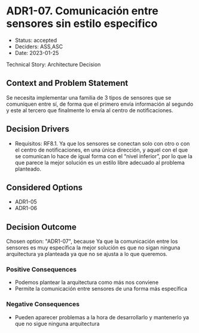 # ADR1-07. Comunicación entre sensores sin estilo especifico

* Status: accepted
* Deciders: ASS,ASC
* Date: 2023-01-25

Technical Story: Architecture Decision

## Context and Problem Statement

Se necesita implementar una familia de 3 tipos de sensores que se comuniquen entre sí, de forma que el primero envía información al segundo y este al tercero que finalmente lo envía al centro de notificaciones.

## Decision Drivers

* Requisitos: RF8.1. Ya que los sensores se conectan solo con otro o con el centro de notificaciones, en una única dirección, y aquel con el que se comunican lo hace de igual forma con el “nivel inferior”, por lo que la que parece la mejor solución es un estilo libre adecuado al problema planteado.

## Considered Options

* ADR1-05
* ADR1-06

## Decision Outcome

Chosen option: "ADR1-07", because Ya que la comunicación entre los sensores es muy específica la mejor solución es que no sigan ninguna arquitectura ya planteada ya que no se ajusta a lo que queremos.

### Positive Consequences

* Podemos plantear la arquitectura como más nos conviene
* Permite la comunicación entre sensores de una forma más específica

### Negative Consequences

* Pueden aparecer problemas a la hora de desarrollarlo y mantenerlo ya que no sigue ninguna arquitectura
